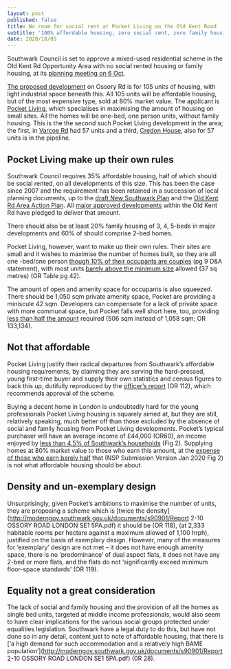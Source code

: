 ```yaml
---
layout: post
published: false
title: No room for social rent at Pocket Living on the Old Kent Road
subtitle: '100% affordable housing, zero social rent, zero family housing'
date: 2020/10/05
---
```

Southwark Council is set to approve a mixed-used residential scheme in the Old Kent Rd Opportunity Area with no social rented housing or family housing, at its [planning meeting on 6 Oct](http://moderngov.southwark.gov.uk/ieListDocuments.aspx?CId=119&MId=6678&Ver=4).

[The proposed development](https://planning.southwark.gov.uk/online-applications/applicationDetails.do?activeTab=documents&keyVal=Q3J511KB03Q00) on Ossory Rd is for 105 units of housing, with light industrial space beneath this.  All 105 units will be affordable housing, but of the most expensive type, sold at 80% market value.  The applicant is [Pocket Living](https://www.pocketliving.com/), which specialises in maximising the amount of housing on small sites.  All the homes will be one-bed, one person units, without family housing.  This is the  the second such Pocket Living development in the area; the first, in [Varcoe Rd](https://planning.southwark.gov.uk/online-applications/applicationDetails.do?keyVal=ZZZV0WKBWR623&activeTab=summary) had 57 units and a third, [Credon House](https://planning.southwark.gov.uk/online-applications/applicationDetails.do?activeTab=documents&keyVal=Q2TJM2KBKZ000), also for 57 units is in the pipeline.

## Pocket Living make up their own rules

Southwark Council requires 35% affordable housing, half of which should be social rented, on all developments of this size.  This has been the case since 2007 and the requirement has been retained in a succession of local planning documents, up to the [draft New Southwark Plan](https://www.southwark.gov.uk/planning-and-building-control/planning-policy-and-transport-policy/new-southwark-plan) and the [Old Kent Rd Area Action Plan](https://www.southwark.gov.uk/planning-and-building-control/planning-policy-and-transport-policy/development-plan/area-action-plans-section/old-kent-road-aap).  All [major approved developments](https://oldkentroad.org.uk/keydevelopments) within the Old Kent Rd have pledged to deliver that amount.

There should also be at least 20% family housing of 3, 4, 5-beds in major developments and 60% of should comprise 2-bed homes.

Pocket Living, however, want to make up their own rules.  Their sites are small and it wishes to maximise the number of homes built, so they are all one -bed/one person [though 10% of their occupants are couples](https://planning.southwark.gov.uk/online-applications/files/49DC49BD88B13B7B1434CD39C64C23BC/pdf/20_AP_0009-DESIGN_AND_ACCESS_STATEMENT_PART_1-830493.pdf) (pg 9 D&A statement), with most units [barely above the minimum size](http://moderngov.southwark.gov.uk/documents/s90901/Report%202-10%20OSSORY%20ROAD%20LONDON%20SE1%205PA.pdf) allowed (37 sq metres) (OR Table pg 42).

The amount of open and amenity space for occupants is also squeezed.  There should be 1,050 sqm private amenity space, Pocket are providing a miniscule 42 sqm.  Developers can compensate for a lack of private space with more communal space, but Pocket falls well short here, too, providing [less than half the amount](http://moderngov.southwark.gov.uk/documents/s90901/Report%202-10%20OSSORY%20ROAD%20LONDON%20SE1%205PA.pdf) required (506 sqm instead of 1,058 sqm; OR 133,134).

## Not that affordable

Pocket Living justify their radical departures from Southwark’s affordable housing requirements, by claiming they are serving the hard-pressed, young first-time buyer and supply their own statistics and census figures to back this up, dutifully reproduced by the [officer’s report](http://moderngov.southwark.gov.uk/documents/s90901/Report%202-10%20OSSORY%20ROAD%20LONDON%20SE1%205PA.pdf) (OR 112), which recommends approval of the scheme.

Buying a decent home in London is undoubtedly hard for the young professionals Pocket Living housing is squarely aimed at, but they are still, relatively speaking, much better off than those excluded by the absence of social and family housing from Pocket Living developments.  Pocket’s typical purchaser will have an average income of £44,000 (OR60), an income enjoyed by [less than 4.5% of Southwark’s households](https://www.southwark.gov.uk/assets/attach/11656/NSP01-New-Southwark-Plan-Submission-Version-Proposed-Modifications-for-Examination.pdf) (Fig 2).   Supplying homes at 80% market value to those who earn this amount, at the [expense of those who earn barely half](https://www.southwark.gov.uk/assets/attach/11656/NSP01-New-Southwark-Plan-Submission-Version-Proposed-Modifications-for-Examination.pdf) that (NSP Submission Version Jan 2020 Fig 2) is not what affordable housing should be about.

## Density and un-exemplary design

Unsurprisingly, given Pocket’s ambitions to maximise the number of units, they are proposing a scheme which is [twice the density](http://moderngov.southwark.gov.uk/documents/s90901/Report 2-10 OSSORY ROAD LONDON SE1 5PA.pdf) it should be (OR 118), (at 2,333 habitable rooms per hectare against a maximum allowed of 1,100 hrph), justified on the basis of exemplary design.  However, many of the measures for ‘exemplary’ design are not met – it does not have enough amenity space, there is no ‘predominance’ of dual aspect flats, it does not have any 2-bed or more flats, and the flats do not ‘significantly exceed minimum floor-space standards’ (OR 119).

## Equality not a great consideration

The lack of social and family housing and the provision of all the homes as single bed units, targeted at middle income professionals, would also seem to have clear implications for the various social groups protected under equalities legislation.  Southwark have a legal duty to do this, but have not done so in any detail, content just to note of affordable housing, that there is [‘a high demand for such accommodation and a relatively high BAME population’](http://moderngov.southwark.gov.uk/documents/s90901/Report 2-10 OSSORY ROAD LONDON SE1 5PA.pdf) (0R 28).











